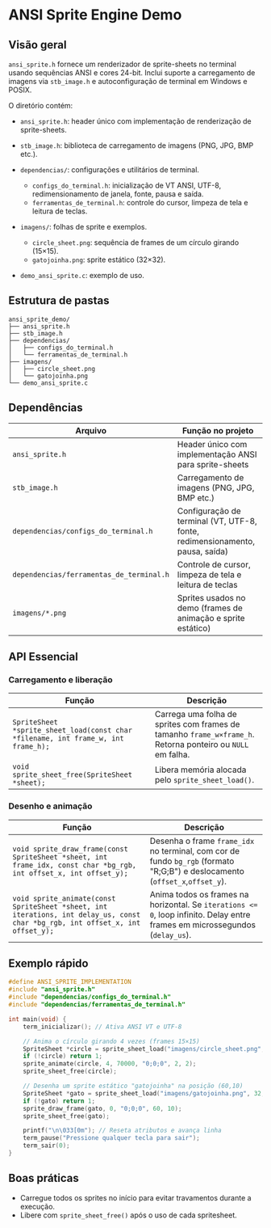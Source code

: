 # ANSI Sprite Engine Demo

## Visão geral

`ansi_sprite.h` fornece um renderizador de sprite-sheets no terminal usando sequências ANSI e cores 24-bit. Inclui suporte a carregamento de imagens via `stb_image.h` e autoconfiguração de terminal em Windows e POSIX.

O diretório contém:

* `ansi_sprite.h`: header único com implementação de renderização de sprite-sheets.
* `stb_image.h`: biblioteca de carregamento de imagens (PNG, JPG, BMP etc.).
* `dependencias/`: configurações e utilitários de terminal.

  * `configs_do_terminal.h`: inicialização de VT ANSI, UTF-8, redimensionamento de janela, fonte, pausa e saída.
  * `ferramentas_de_terminal.h`: controle do cursor, limpeza de tela e leitura de teclas.
* `imagens/`: folhas de sprite e exemplos.

  * `circle_sheet.png`: sequência de frames de um círculo girando (15×15).
  * `gatojoinha.png`: sprite estático (32×32).
* `demo_ansi_sprite.c`: exemplo de uso.

## Estrutura de pastas

```text
ansi_sprite_demo/
├── ansi_sprite.h
├── stb_image.h
├── dependencias/
│   ├── configs_do_terminal.h
│   └── ferramentas_de_terminal.h
├── imagens/
│   ├── circle_sheet.png
│   └── gatojoinha.png
└── demo_ansi_sprite.c
```

## Dependências

| Arquivo                                  | Função no projeto                                                            |
| ---------------------------------------- | ---------------------------------------------------------------------------- |
| `ansi_sprite.h`                          | Header único com implementação ANSI para sprite-sheets                       |
| `stb_image.h`                            | Carregamento de imagens (PNG, JPG, BMP etc.)                                 |
| `dependencias/configs_do_terminal.h`     | Configuração de terminal (VT, UTF-8, fonte, redimensionamento, pausa, saída) |
| `dependencias/ferramentas_de_terminal.h` | Controle de cursor, limpeza de tela e leitura de teclas                      |
| `imagens/*.png`                          | Sprites usados no demo (frames de animação e sprite estático)                |

## API Essencial

### Carregamento e liberação

| Função                                                                            | Descrição                                                                                                  |
| --------------------------------------------------------------------------------- | ---------------------------------------------------------------------------------------------------------- |
| `SpriteSheet *sprite_sheet_load(const char *filename, int frame_w, int frame_h);` | Carrega uma folha de sprites com frames de tamanho `frame_w×frame_h`. Retorna ponteiro ou `NULL` em falha. |
| `void sprite_sheet_free(SpriteSheet *sheet);`                                     | Libera memória alocada pelo `sprite_sheet_load()`.                                                         |

### Desenho e animação

| Função                                                                                                                         | Descrição                                                                                                                    |
| ------------------------------------------------------------------------------------------------------------------------------ | ---------------------------------------------------------------------------------------------------------------------------- |
| `void sprite_draw_frame(const SpriteSheet *sheet, int frame_idx, const char *bg_rgb, int offset_x, int offset_y);`             | Desenha o frame `frame_idx` no terminal, com cor de fundo `bg_rgb` (formato "R;G;B") e deslocamento (`offset_x`,`offset_y`). |
| `void sprite_animate(const SpriteSheet *sheet, int iterations, int delay_us, const char *bg_rgb, int offset_x, int offset_y);` | Anima todos os frames na horizontal. Se `iterations <= 0`, loop infinito. Delay entre frames em microssegundos (`delay_us`). |

## Exemplo rápido

```c
#define ANSI_SPRITE_IMPLEMENTATION
#include "ansi_sprite.h"
#include "dependencias/configs_do_terminal.h"
#include "dependencias/ferramentas_de_terminal.h"

int main(void) {
    term_inicializar(); // Ativa ANSI VT e UTF-8

    // Anima o círculo girando 4 vezes (frames 15×15)
    SpriteSheet *circle = sprite_sheet_load("imagens/circle_sheet.png", 15, 15);
    if (!circle) return 1;
    sprite_animate(circle, 4, 70000, "0;0;0", 2, 2);
    sprite_sheet_free(circle);

    // Desenha um sprite estático "gatojoinha" na posição (60,10)
    SpriteSheet *gato = sprite_sheet_load("imagens/gatojoinha.png", 32, 32);
    if (!gato) return 1;
    sprite_draw_frame(gato, 0, "0;0;0", 60, 10);
    sprite_sheet_free(gato);

    printf("\n\033[0m"); // Reseta atributos e avança linha
    term_pause("Pressione qualquer tecla para sair");
    term_sair(0);
}
```

## Boas práticas

* Carregue todos os sprites no início para evitar travamentos durante a execução.
* Libere com `sprite_sheet_free()` após o uso de cada spritesheet.
